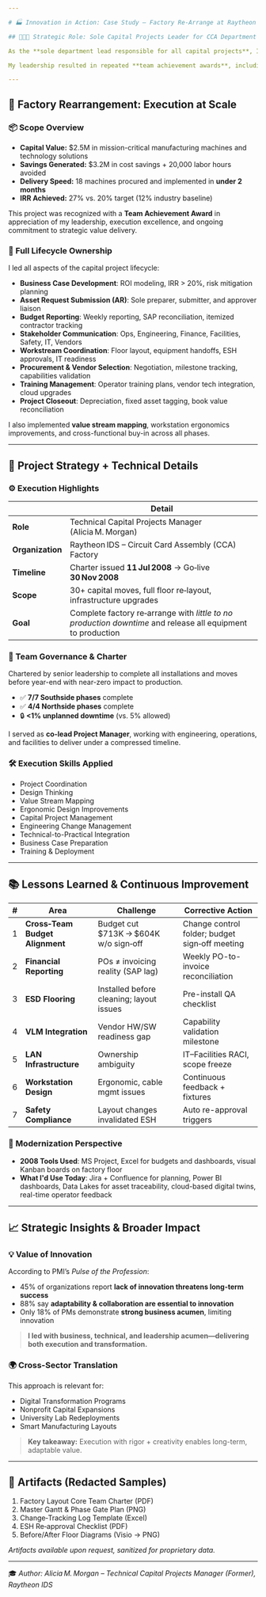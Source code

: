 ```yaml
---

# 🏭 Innovation in Action: Case Study – Factory Re‑Arrange at Raytheon

## 👩🏽‍💼 Strategic Role: Sole Capital Projects Leader for CCA Department

As the **sole department lead responsible for all capital projects**, I directly led and executed **30+ capital improvement and technology projects annually**, totaling over **\$50 million in value**. I owned the **end-to-end technical, financial, and strategic lifecycle** of projects—from concept and business case development through **execution, closeout, and value realization**.

My leadership resulted in repeated **team achievement awards**, including for the Factory Rearrangement project, which was delivered with **precision, agility, and impact**.

---
```


## 🔧 Factory Rearrangement: Execution at Scale

### 📦 Scope Overview

* **Capital Value:** \$2.5M in mission-critical manufacturing machines and technology solutions
* **Savings Generated:** \$3.2M in cost savings + 20,000 labor hours avoided
* **Delivery Speed:** 18 machines procured and implemented in **under 2 months**
* **IRR Achieved:** 27% vs. 20% target (12% industry baseline)

This project was recognized with a **Team Achievement Award** in appreciation of my leadership, execution excellence, and ongoing commitment to strategic value delivery.

### 🧩 Full Lifecycle Ownership

I led all aspects of the capital project lifecycle:

* **Business Case Development**: ROI modeling, IRR > 20%, risk mitigation planning
* **Asset Request Submission (AR)**: Sole preparer, submitter, and approver liaison
* **Budget Reporting**: Weekly reporting, SAP reconciliation, itemized contractor tracking
* **Stakeholder Communication**: Ops, Engineering, Finance, Facilities, Safety, IT, Vendors
* **Workstream Coordination**: Floor layout, equipment handoffs, ESH approvals, IT readiness
* **Procurement & Vendor Selection**: Negotiation, milestone tracking, capabilities validation
* **Training Management**: Operator training plans, vendor tech integration, cloud upgrades
* **Project Closeout**: Depreciation, fixed asset tagging, book value reconciliation

I also implemented **value stream mapping**, workstation ergonomics improvements, and cross-functional buy-in across all phases.

---

## 🧠 Project Strategy + Technical Details

### ⚙️ Execution Highlights

|                  | Detail                                                                                                      |
| ---------------- | ----------------------------------------------------------------------------------------------------------- |
| **Role**         | Technical Capital Projects Manager (Alicia M. Morgan)                                                       |
| **Organization** | Raytheon IDS – Circuit Card Assembly (CCA) Factory                                                          |
| **Timeline**     | Charter issued **11 Jul 2008** → Go‑live **30 Nov 2008**                                                    |
| **Scope**        | 30+ capital moves, full floor re‑layout, infrastructure upgrades                                            |
| **Goal**         | Complete factory re‑arrange with *little to no production downtime* and release all equipment to production |

### 🧭 Team Governance & Charter

Chartered by senior leadership to complete all installations and moves before year-end with near-zero impact to production.

* ✅ **7/7 Southside phases** complete
* ✅ **4/4 Northside phases** complete
* 🔒 **<1% unplanned downtime** (vs. 5% allowed)

I served as **co-lead Project Manager**, working with engineering, operations, and facilities to deliver under a compressed timeline.

### 🛠️ Execution Skills Applied

* Project Coordination
* Design Thinking
* Value Stream Mapping
* Ergonomic Design Improvements
* Capital Project Management
* Engineering Change Management
* Technical-to-Practical Integration
* Business Case Preparation
* Training & Deployment

---

## 📚 Lessons Learned & Continuous Improvement

| # | Area                            | Challenge                                | Corrective Action                              |
| - | ------------------------------- | ---------------------------------------- | ---------------------------------------------- |
| 1 | **Cross‑Team Budget Alignment** | Budget cut \$713K → \$604K w/o sign‑off  | Change control folder; budget sign‑off meeting |
| 2 | **Financial Reporting**         | POs ≠ invoicing reality (SAP lag)        | Weekly PO-to-invoice reconciliation            |
| 3 | **ESD Flooring**                | Installed before cleaning; layout issues | Pre-install QA checklist                       |
| 4 | **VLM Integration**             | Vendor HW/SW readiness gap               | Capability validation milestone                |
| 5 | **LAN Infrastructure**          | Ownership ambiguity                      | IT–Facilities RACI, scope freeze               |
| 6 | **Workstation Design**          | Ergonomic, cable mgmt issues             | Continuous feedback + fixtures                 |
| 7 | **Safety Compliance**           | Layout changes invalidated ESH           | Auto re-approval triggers                      |

### 🧠 Modernization Perspective

* **2008 Tools Used**: MS Project, Excel for budgets and dashboards, visual Kanban boards on factory floor
* **What I'd Use Today**: Jira + Confluence for planning, Power BI dashboards, Data Lakes for asset traceability, cloud-based digital twins, real-time operator feedback

---

## 📈 Strategic Insights & Broader Impact

### 💡 Value of Innovation

According to PMI’s *Pulse of the Profession*:

* 45% of organizations report **lack of innovation threatens long-term success**
* 88% say **adaptability & collaboration are essential to innovation**
* Only 18% of PMs demonstrate **strong business acumen**, limiting innovation

> **I led with business, technical, and leadership acumen—delivering both execution and transformation.**

### 🌍 Cross-Sector Translation

This approach is relevant for:

* Digital Transformation Programs
* Nonprofit Capital Expansions
* University Lab Redeployments
* Smart Manufacturing Layouts

> **Key takeaway:** Execution with rigor + creativity enables long-term, adaptable value.

---

## 📎 Artifacts (Redacted Samples)

1. Factory Layout Core Team Charter (PDF)
2. Master Gantt & Phase Gate Plan (PNG)
3. Change‑Tracking Log Template (Excel)
4. ESH Re‑approval Checklist (PDF)
5. Before/After Floor Diagrams (Visio → PNG)

*Artifacts available upon request, sanitized for proprietary data.*

---

🎓 *Author: Alicia M. Morgan – Technical Capital Projects Manager (Former), Raytheon IDS*
